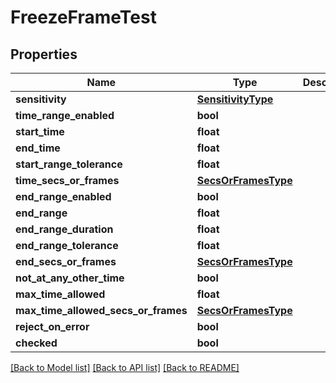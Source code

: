 # FreezeFrameTest

## Properties
Name | Type | Description | Notes
------------ | ------------- | ------------- | -------------
**sensitivity** | [**SensitivityType**](SensitivityType.md) |  | [optional] 
**time_range_enabled** | **bool** |  | [optional] 
**start_time** | **float** |  | [optional] 
**end_time** | **float** |  | [optional] 
**start_range_tolerance** | **float** |  | [optional] 
**time_secs_or_frames** | [**SecsOrFramesType**](SecsOrFramesType.md) |  | [optional] 
**end_range_enabled** | **bool** |  | [optional] 
**end_range** | **float** |  | [optional] 
**end_range_duration** | **float** |  | [optional] 
**end_range_tolerance** | **float** |  | [optional] 
**end_secs_or_frames** | [**SecsOrFramesType**](SecsOrFramesType.md) |  | [optional] 
**not_at_any_other_time** | **bool** |  | [optional] 
**max_time_allowed** | **float** |  | [optional] 
**max_time_allowed_secs_or_frames** | [**SecsOrFramesType**](SecsOrFramesType.md) |  | [optional] 
**reject_on_error** | **bool** |  | [optional] 
**checked** | **bool** |  | [optional] 

[[Back to Model list]](../README.md#documentation-for-models) [[Back to API list]](../README.md#documentation-for-api-endpoints) [[Back to README]](../README.md)


